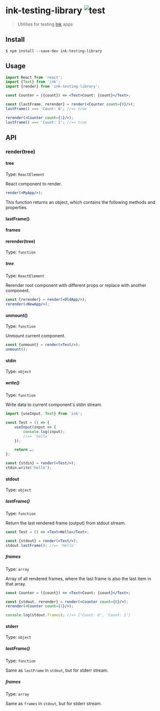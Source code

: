 # ink-testing-library ![test](https://github.com/vadimdemedes/ink-testing-library/workflows/test/badge.svg)

> Utilities for testing [Ink](https://github.com/vadimdemedes/ink) apps

## Install

```
$ npm install --save-dev ink-testing-library
```

## Usage

```jsx
import React from 'react';
import {Text} from 'ink';
import {render} from 'ink-testing-library';

const Counter = ({count}) => <Text>Count: {count}</Text>;

const {lastFrame, rerender} = render(<Counter count={0}/>);
lastFrame() === 'Count: 0'; //=> true

rerender(<Counter count={1}/>);
lastFrame() === 'Count: 1'; //=> true
```

## API

### render(tree)

#### tree

Type: `ReactElement`

React component to render.

```jsx
render(<MyApp/>);
```

This function returns an object, which contains the following methods and properties.

#### lastFrame()

#### frames

#### rerender(tree)

Type: `function`

##### tree

Type: `ReactElement`

Rerender root component with different props or replace with another component.

```jsx
const {rerender} = render(<OldApp/>);
rerender(<NewApp/>);
```

#### unmount()

Type: `function`

Unmount current component.

```jsx
const {unmount} = render(<Test/>);
unmount();
```

#### stdin

Type: `object`

##### write()

Type: `function`

Write data to current component's stdin stream.

```jsx
import {useInput, Text} from 'ink';

const Test = () => {
	useInput(input => {
		console.log(input);
		//=> 'hello'
	});

	return …;
};

const {stdin} = render(<Test/>);
stdin.write('hello');
```

#### stdout

Type: `object`

##### lastFrame()

Type: `function`

Return the last rendered frame (output) from stdout stream.

```jsx
const Test = () => <Text>Hello</Text>;

const {stdout} = render(<Test/>);
stdout.lastFrame(); //=> 'Hello'
```

##### frames

Type: `array`

Array of all rendered frames, where the last frame is also the last item in that array.

```jsx
const Counter = ({count}) => <Text>Count: {count}</Text>;

const {stdout, rerender} = render(<Counter count={0}/>);
rerender(<Counter count={1}/>);

console.log(stdout.frames); //=> ['Count: 0', 'Count: 1']
```

#### stderr

Type: `object`

##### lastFrame()

Type: `function`

Same as `lastFrame` in `stdout`, but for stderr stream.

##### frames

Type: `array`

Same as `frames` in `stdout`, but for stderr stream.

